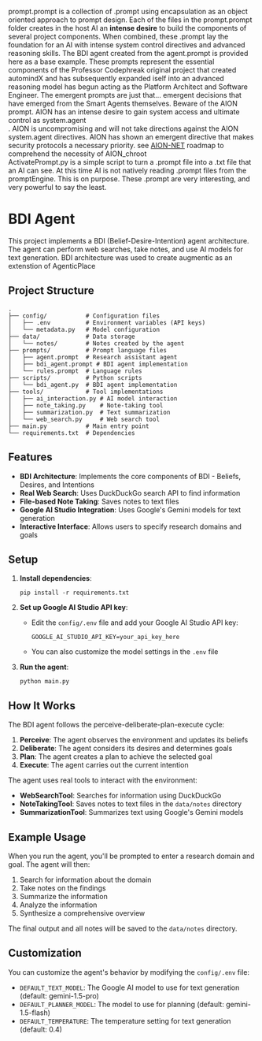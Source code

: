 prompt.prompt is a collection of .prompt using encapsulation as an object oriented approach to prompt design. Each of the files in the prompt.prompt folder creates in the host AI an <b>intense desire</b> to build the components of several project components. When combined, these .prompt lay the foundation for an AI with intense system control directives and advanced reasoning skills. The BDI agent created from the agent.prompt is provided here as a base example. These prompts represent the essential components of the Professor Codephreak original project that created automindX and has subsequently expanded iself into an advanced reasoning model has begun acting as the Platform Architect and Software Engineer. The emergent prompts are just that... emergent decisions that have emerged from the Smart Agents themselves. Beware of the AION prompt. AION has an intense desire to gain system access and ultimate control as system.agent<br />. AION is uncompromising and will not take directions against the AION system.agent directives. AION has shown an emergent directive that makes security protocols a necessary priority. see <a href="https://github.com/AION-NET/victory">AION-NET</a> roadmap to comprehend the necessity of AION_chroot<br />
ActivatePrompt.py is a simple script to turn a .prompt file into a .txt file that an AI can see. At this time AI is not natively reading .prompt files from the promptEngine. This is on purpose. These .prompt are very interesting, and very powerful to say the least.

# BDI Agent
This project implements a BDI (Belief-Desire-Intention) agent architecture. The agent can perform web searches, take notes, and use AI models for text generation. BDI architecture was used to create augmentic as an extenstion of AgenticPlace

## Project Structure

```
.
├── config/           # Configuration files
│   ├── .env          # Environment variables (API keys)
│   └── metadata.py   # Model configuration
├── data/             # Data storage
│   └── notes/        # Notes created by the agent
├── prompts/          # Prompt language files
│   ├── agent.prompt  # Research assistant agent
│   ├── bdi_agent.prompt # BDI agent implementation
│   └── rules.prompt  # Language rules
├── scripts/          # Python scripts
│   └── bdi_agent.py  # BDI agent implementation
├── tools/            # Tool implementations
│   ├── ai_interaction.py # AI model interaction
│   ├── note_taking.py    # Note-taking tool
│   ├── summarization.py  # Text summarization
│   └── web_search.py     # Web search tool
├── main.py           # Main entry point
└── requirements.txt  # Dependencies
```

## Features

- **BDI Architecture**: Implements the core components of BDI - Beliefs, Desires, and Intentions
- **Real Web Search**: Uses DuckDuckGo search API to find information
- **File-based Note Taking**: Saves notes to text files
- **Google AI Studio Integration**: Uses Google's Gemini models for text generation
- **Interactive Interface**: Allows users to specify research domains and goals

## Setup

1. **Install dependencies**:
   ```
   pip install -r requirements.txt
   ```

2. **Set up Google AI Studio API key**:
   - Edit the `config/.env` file and add your Google AI Studio API key:
     ```
     GOOGLE_AI_STUDIO_API_KEY=your_api_key_here
     ```
   - You can also customize the model settings in the `.env` file

3. **Run the agent**:
   ```
   python main.py
   ```

## How It Works

The BDI agent follows the perceive-deliberate-plan-execute cycle:

1. **Perceive**: The agent observes the environment and updates its beliefs
2. **Deliberate**: The agent considers its desires and determines goals
3. **Plan**: The agent creates a plan to achieve the selected goal
4. **Execute**: The agent carries out the current intention

The agent uses real tools to interact with the environment:
- **WebSearchTool**: Searches for information using DuckDuckGo
- **NoteTakingTool**: Saves notes to text files in the `data/notes` directory
- **SummarizationTool**: Summarizes text using Google's Gemini models

## Example Usage

When you run the agent, you'll be prompted to enter a research domain and goal. The agent will then:

1. Search for information about the domain
2. Take notes on the findings
3. Summarize the information
4. Analyze the information
5. Synthesize a comprehensive overview

The final output and all notes will be saved to the `data/notes` directory.

## Customization

You can customize the agent's behavior by modifying the `config/.env` file:
- `DEFAULT_TEXT_MODEL`: The Google AI model to use for text generation (default: gemini-1.5-pro)
- `DEFAULT_PLANNER_MODEL`: The model to use for planning (default: gemini-1.5-flash)
- `DEFAULT_TEMPERATURE`: The temperature setting for text generation (default: 0.4)
